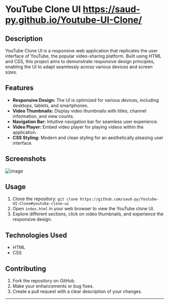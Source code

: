 # YouTube Clone UI https://saud-py.github.io/Youtube-UI-Clone/

## Description

YouTube Clone UI is a responsive web application that replicates the user interface of YouTube, the popular video-sharing platform. Built using HTML and CSS, this project aims to demonstrate responsive design principles, enabling the UI to adapt seamlessly across various devices and screen sizes.

## Features

- **Responsive Design:** The UI is optimized for various devices, including desktops, tablets, and smartphones.
- **Video Thumbnails:** Display video thumbnails with titles, channel information, and view counts.
- **Navigation Bar:** Intuitive navigation bar for seamless user experience.
- **Video Player:** Embed video player for playing videos within the application.
- **CSS Styling:** Modern and clean styling for an aesthetically pleasing user interface.

## Screenshots

![image](https://github.com/saud-py/Youtube-UI-Clone/assets/57790931/b6278688-e9d5-4a12-8e24-81ef68f3fb2e)


## Usage

1. Clone the repository: `git clone https://github.com/saud-py/Youtube-UI-Clone#youtube-clone-ui`
2. Open `index.html` in your web browser to view the YouTube clone UI.
3. Explore different sections, click on video thumbnails, and experience the responsive design.

## Technologies Used

- HTML
- CSS

## Contributing

1. Fork the repository on GitHub.
2. Make your enhancements or bug fixes.
3. Create a pull request with a clear description of your changes.

---
